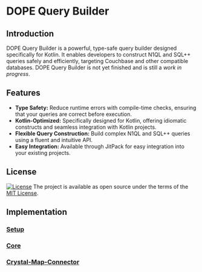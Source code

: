# DOPE Query Builder

## Introduction

DOPE Query Builder is a powerful, type-safe query builder designed specifically for Kotlin. It enables developers to construct N1QL and SQL++
queries safely and efficiently, targeting Couchbase and other compatible databases. DOPE Query Builder is not yet finished and is still a *work
in progress*.

## Features

* **Type Safety:** Reduce runtime errors with compile-time checks, ensuring that your queries are correct before execution.
* **Kotlin-Optimized:** Specifically designed for Kotlin, offering idiomatic constructs and seamless integration with Kotlin projects.
* **Flexible Query Construction:** Build complex N1QL and SQL++ queries using a fluent and intuitive API.
* **Easy Integration:** Available through JitPack for easy integration into your existing projects.

## License

[![License](http://img.shields.io/:license-mit-blue.svg?style=flat-square)](http://badges.mit-license.org)
The project is available as open source under the terms of the [MIT License](./LICENSE).

## Implementation

### [**Setup**](https://github.com/ergon/dope-query-builder/wiki/%5B0%5D-Setup-Guide)

### [**Core**](https://github.com/ergon/dope-query-builder/wiki/%5B1%5D-Core)

### [**Crystal-Map-Connector**](https://github.com/ergon/dope-query-builder/wiki/%5B2%5D-Crystal%E2%80%90Map%E2%80%90Connector)
